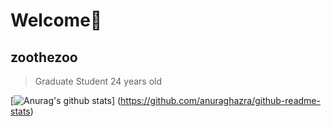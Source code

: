 # Welcome:tada:
## zoothezoo
> Graduate Student
> 24 years old

[![Anurag's github stats](https://github-readme-stats.vercel.app/api?username=zoothezoo&count_private=true&show_icons=true&title_color=D8B1AF&text_color=B4B8B9&icon_color=A66D6A&bg_color=1C292A)]
(https://github.com/anuraghazra/github-readme-stats)

